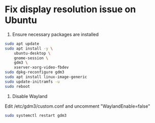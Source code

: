 # Fix display resolution issue on Ubuntu

1. Ensure necessary packages are installed

```bash
sudo apt update
sudo apt install -y \
    ubuntu-desktop \
    gnome-session \
    gdm3 \
    xserver-xorg-video-fbdev
sudo dpkg-reconfigure gdm3
sudo apt install linux-image-generic
sudo update-initramfs -u
sudo reboot
```

1. Disable Wayland

Edit /etc/gdm3/custom.conf and uncomment "WaylandEnable=false"

```bash
sudo systemctl restart gdm3
```

